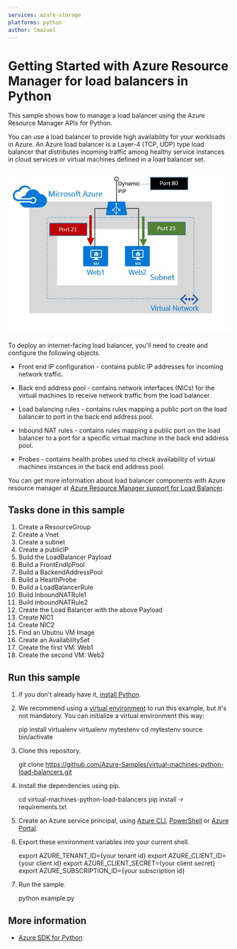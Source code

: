 ```yaml
---
services: azure-storage
platforms: python
author: lmazuel
---
```


# Getting Started with Azure Resource Manager for load balancers in Python

This sample shows how to manage a load balancer using the Azure Resource Manager APIs for Python.

You can use a load balancer to provide high availability for your workloads in Azure. An Azure load balancer is a Layer-4 (TCP, UDP) type load balancer that distributes incoming traffic among healthy service instances in cloud services or virtual machines defined in a load balancer set.

![alt tag](./lb.JPG)

To deploy an internet-facing load balancer, you'll need to create and configure the following objects.

* Front end IP configuration - contains public IP addresses for incoming network traffic. 


* Back end address pool - contains network interfaces (NICs) for the virtual machines to receive network traffic from the load balancer. 


* Load balancing rules - contains rules mapping a public port on the load balancer to port in the back end address pool.


* Inbound NAT rules - contains rules mapping a public port on the load balancer to a port for a specific virtual machine in the back end address pool.


* Probes - contains health probes used to check availability of virtual machines instances in the back end address pool.

You can get more information about load balancer components with Azure resource manager at [Azure Resource Manager support for Load Balancer](https://azure.microsoft.com/documentation/articles/load-balancer-arm/).

## Tasks done in this sample

1. Create a ResourceGroup
2. Create a Vnet
3. Create a subnet
4. Create a publicIP
5. Build the LoadBalancer Payload
  1. Build a FrontEndIpPool
  2. Build a BackendAddressPool
  3. Build a HealthProbe
  4. Build a LoadBalancerRule
  5. Build InboundNATRule1
  6. Build InboundNATRule2
6. Create the Load Balancer with the above Payload
7. Create NIC1
8. Create NIC2
9. Find an Ubutnu VM Image
10. Create an AvailabilitySet
11. Create the first VM: Web1
12. Create the second VM: Web2

## Run this sample
1. If you don't already have it, [install Python](https://www.python.org/downloads/).

2. We recommend using a [virtual environment](https://docs.python.org/3/tutorial/venv.html) to run this example, but it's not mandatory. You can initialize a virtual environment this way:

    pip install virtualenv
    virtualenv mytestenv
    cd mytestenv
    source bin/activate

3. Clone this repository.
    
    git clone https://github.com/Azure-Samples/virtual-machines-python-load-balancers.git    

4. Install the dependencies using pip.

    cd virtual-machines-python-load-balancers
    pip install -r requirements.txt    

5. Create an Azure service principal, using 
[Azure CLI](http://azure.microsoft.com/documentation/articles/resource-group-authenticate-service-principal-cli/),
[PowerShell](http://azure.microsoft.com/documentation/articles/resource-group-authenticate-service-principal/)
or [Azure Portal](http://azure.microsoft.com/documentation/articles/resource-group-create-service-principal-portal/).

6. Export these environment variables into your current shell. 
    
    export AZURE_TENANT_ID={your tenant id}
    export AZURE_CLIENT_ID={your client id}
    export AZURE_CLIENT_SECRET={your client secret}
    export AZURE_SUBSCRIPTION_ID={your subscription id}
    
7. Run the sample.
    
    python example.py
    
## More information

- [Azure SDK for Python](http://github.com/Azure/azure-sdk-for-python) 
